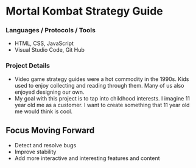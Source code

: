 # Mortal Kombat Strategy Guide

### Languages / Protocols / Tools
- HTML, CSS, JavaScript
- Visual Studio Code, Git Hub

### Project Details
- Video game strategy guides were a hot commodity in the 1990s. Kids used to enjoy collecting and reading through them. Many of us also enjoyed designing our own.
- My goal with this project is to tap into childhood interests. I imagine 11 year old me as a customer. I want to create something that 11 year old me would think is cool.

## Focus Moving Forward
- Detect and resolve bugs
- Improve stability
- Add more interactive and interesting features and content 
